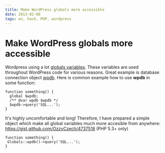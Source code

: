 ```yaml
---
title: Make WordPress globals more accessible
date: 2013-02-08
tags: en, hack, PHP, wordpress
---
```


# Make WordPress globals more accessible

Wordpress using a lot [globals variables](http://codex.wordpress.org/Global_Variables). These variables are used throughout WordPress code for various reasons. Great example is database connection object [wpdb](http://codex.wordpress.org/Class_Reference/wpdb). Here is common example how to use **wpdb** in some function:

```
function something() {
  global $wpdb;
  /** @var wpdb $wpdb */
  $wpdb->query('SQL...');
}
```

 It's highly uncomfortable and long! Therefore, I have prepared a simple object which make all global variables much more accesible from anywhere: https://gist.github.com/OzzyCzech/4737518 (PHP 5.3+ only)
 ```
function something() {
  Globals::wpdb()->query('SQL...');
}
```
